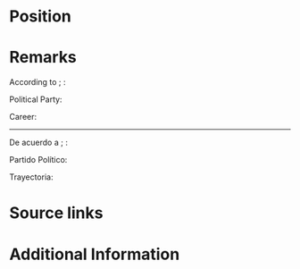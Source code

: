 # Position


# Remarks
According to ; :

Political Party:

Career:


******************************************************

De acuerdo a ; :

Partido Político:

Trayectoria:


# Source links


# Additional Information

